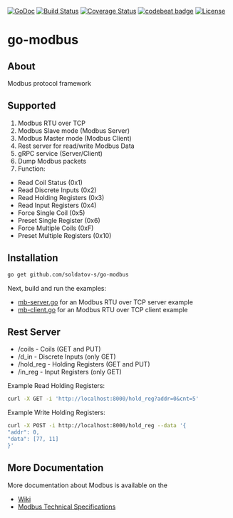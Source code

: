 [![GoDoc](https://godoc.org/github.com/golang/gddo?status.svg)](https://godoc.org/github.com/soldatov-s/go-modbus)
[![Build Status](https://travis-ci.org/soldatov-s/go-modbus.svg?branch=master)](https://travis-ci.org/soldatov-s/go-modbus)
[![Coverage Status](http://codecov.io/github/soldatov-s/go-modbus/coverage.svg?branch=master)](http://codecov.io/github/soldatov-s/go-modbus?branch=master)
[![codebeat badge](https://codebeat.co/badges/b671ecf0-3e82-4e48-b220-e369d0ced46c)](https://codebeat.co/projects/github-com-soldatov-s-go-modbus-master)
[![License](https://img.shields.io/badge/License-Apache%202.0-blue.svg)](https://opensource.org/licenses/Apache-2.0)
# go-modbus

## About
Modbus protocol framework

## Supported
 1. Modbus RTU over TCP
 2. Modbus Slave mode (Modbus Server)
 3. Modbus Master mode (Modbus Client)
 4. Rest server for read/write Modbus Data
 5. gRPC service (Server/Client)
 6. Dump Modbus packets
 7. Function:  
 - Read Coil Status (0x1)
 - Read Discrete Inputs (0x2)
 - Read Holding Registers (0x3)
 - Read Input Registers (0x4)
 - Force Single Coil (0x5)
 - Preset Single Register (0x6)
 - Force Multiple Coils (0xF)
 - Preset Multiple Registers (0x10)

## Installation
```sh
go get github.com/soldatov-s/go-modbus
```
Next, build and run the examples:

 * [mb-server.go](mb-server/mb-server.go) for an Modbus RTU over TCP server example
 * [mb-client.go](mb-server/mb-client.go) for an Modbus RTU over TCP client example

## Rest Server
 - /coils - Coils (GET and PUT)
 - /d_in - Discrete Inputs (only GET)
 - /hold_reg - Holding Registers (GET and PUT)
 - /in_reg - Input Registers (only GET)

Example Read Holding Registers:
```sh
curl -X GET -i 'http://localhost:8000/hold_reg?addr=0&cnt=5'
```

Example Write Holding Registers:
```sh
curl -X POST -i http://localhost:8000/hold_reg --data '{
"addr": 0,
"data": [77, 11]
}'
```

## More Documentation

More documentation about Modbus is available on the
- [Wiki](https://en.wikipedia.org/wiki/Modbus)
- [Modbus Technical Specifications](http://www.modbus.org/specs.php)
